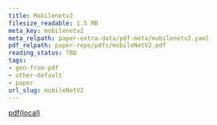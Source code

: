 ```yaml
---
title: Mobilenetv2
filesize_readable: 1.5 MB
meta_key: mobilenetv2
meta_relpath: paper-extra-data/pdf-meta/mobilenetv2.yaml
pdf_relpath: paper-repo/pdfs/mobileNetV2.pdf
reading_status: TBD
tags:
- gen-from-pdf
- other-default
- paper
url_slug: mobileNetV2
---
```


[pdf(local)](../../paper-repo/pdfs/mobileNetV2.pdf)
